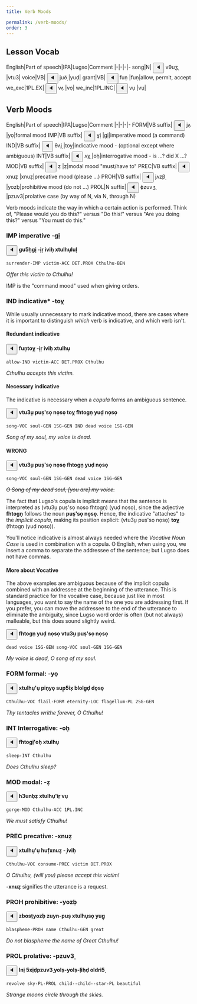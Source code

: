 ```yaml
---
title: Verb Moods

permalink: /verb-moods/
order: 3
---
```


## Lesson Vocab

English|Part of speech|IPA|Lugso|Comment
|-|-|-|-
song|N|<span class='spoken '> <button class='speak' type='button' data-ipa='vθuʒ̣'>🔈</button> <span class='ipa'>vθuʒ̣</span> </span>|vtu3̣|
voice|VB|<span class='spoken '> <button class='speak' type='button' data-ipa='juð̣'>🔈</button> <span class='ipa'>juð̣</span> </span>|yuḍ|
grant|VB|<span class='spoken '> <button class='speak' type='button' data-ipa='fuṇ'>🔈</button> <span class='ipa'>fuṇ</span> </span>|fuṇ|allow, permit, accept
we_exc|1PL.EX|<span class='spoken '> <button class='speak' type='button' data-ipa='vʌ̣'>🔈</button> <span class='ipa'>vʌ̣</span> </span>|vọ|
we_inc|1PL.INC|<span class='spoken '> <button class='speak' type='button' data-ipa='vụ'>🔈</button> <span class='ipa'>vụ</span> </span>|vụ|

## Verb Moods

English|Part of speech|IPA|Lugso|Comment
|-|-|-|-
FORM|VB suffix|<span class='spoken '> <button class='speak' type='button' data-ipa='jʌ̣'>🔈</button> <span class='ipa'>jʌ̣</span> </span>|yọ|formal mood
IMP|VB suffix|<span class='spoken '> <button class='speak' type='button' data-ipa='ɣị'>🔈</button> <span class='ipa'>ɣị</span> </span>|gị|imperative mood (a command)
IND|VB suffix|<span class='spoken '> <button class='speak' type='button' data-ipa='θʌj̣'>🔈</button> <span class='ipa'>θʌj̣</span> </span>|toỵ|indicative mood - (optional except where ambiguous)
INT|VB suffix|<span class='spoken '> <button class='speak' type='button' data-ipa='ʌχ̣'>🔈</button> <span class='ipa'>ʌχ̣</span> </span>|oḥ|interrogative mood  - is ...? did X ...?
MOD|VB suffix|<span class='spoken '> <button class='speak' type='button' data-ipa='ẓ'>🔈</button> <span class='ipa'>ẓ</span> </span>|ẓ|modal mood "must/have to"
PREC|VB suffix|<span class='spoken '> <button class='speak' type='button' data-ipa='xnuẓ'>🔈</button> <span class='ipa'>xnuẓ</span> </span>|xnuẓ|precative mood (please ...)
PROH|VB suffix|<span class='spoken '> <button class='speak' type='button' data-ipa='jʌzβ̣'>🔈</button> <span class='ipa'>jʌzβ̣</span> </span>|yozḅ|prohibitive mood (do not ...)
PROL|N suffix|<span class='spoken '> <button class='speak' type='button' data-ipa='ɸzuvʒ̣'>🔈</button> <span class='ipa'>ɸzuvʒ̣</span> </span>|pzuv3̣|prolative case (by way of N, via N, through N)

Verb moods indicate the way in which a certain action is performed. Think of, "Please would you do this?" versus "Do this!" versus "Are you doing this?" versus "You must do this."

### IMP imperative -gị

<span class='spoken btnOnly'> <button class='speak' type='button' data-ipa='ɣuʃχ̣ɣị -̣iɻ̣ iviχ̣ xθuɮχụɮuɮ̣'>🔈</button>  </span> <strong>gu5ḥgị -̣iṛ iviḥ xtulhụluḷ</strong>

`surrender-IMP victim-ACC DET.PROX Cthulhu-BEN`

_Offer this victim to Cthulhu!_

IMP is the "command mood" used when giving orders.

### IND indicative* -toỵ

While usually unnecessary to mark indicative mood, there are cases where it is important to distinguish _which_ verb is indicative, and which verb isn't.

#### Redundant indicative

<span class='spoken btnOnly'> <button class='speak' type='button' data-ipa='fuṇθəj̣ -̣iɻ̣ iviχ̣ xθuɮχụ'>🔈</button>  </span> <strong>fuṇtoỵ -̣iṛ iviḥ xtulhụ</strong>

`allow-IND victim-ACC DET.PROX Cthulhu`

_Cthulhu accepts this victim._

#### Necessary indicative

The indicative is necessary when a _copula_ forms an ambiguous sentence.

<span class='spoken btnOnly'> <button class='speak' type='button' data-ipa='vθuʒ̣ụ ɸuṣʔsə̣ nʌ̣sə̣ θʌj̣ fχθʌɣṇ juð̣ nʌ̣sə̣'>🔈</button>  </span> <strong>vtu3̣ụ puṣ'sọ nọsọ toỵ fhtogṇ yuḍ nọsọ</strong>

`song-VOC soul-GEN 1SG-GEN IND dead voice 1SG-GEN`

_Song of my soul, my voice is dead._

#### WRONG

<span class='spoken btnOnly'> <button class='speak' type='button' data-ipa='vθuʒ̣ụ ɸuṣʔsə̣ nʌ̣sə̣ fχθʌɣṇ juð̣ nʌ̣sə̣'>🔈</button>  </span> <strong>vtu3̣ụ puṣ'sọ nọsọ fhtogṇ yuḍ nọsọ</strong>

`song-VOC soul-GEN 1SG-GEN dead voice 1SG-GEN`

~~_O Song of my dead soul, [you are] my voice._~~

The fact that Lugso's copula is implicit means that the sentence is interpreted as (vtu3̣ụ puṣ'sọ nọsọ fhtogṇ) (yuḍ nọsọ), since the adjective **fhtogṇ** follows the noun **puṣ'sọ nọsọ**. Hence, the indicative "attaches" to the _implicit copula_, making its position explicit: (vtu3̣ụ puṣ'sọ nọsọ) **toỵ** (fhtogṇ (yuḍ nọsọ)).

You'll notice indicative is almost always needed where the _Vocative Noun Case_ is used in combination with a copula. O English, when using you, we insert a comma to separate the addressee of the sentence; but Lugso does not have commas.

#### More about Vocative

The above examples are ambiguous because of the implicit copula combined with an addressee at the beginning of the utterance. This is standard practice for the vocative case, because just like in most languages, you want to say the name of the one you are addressing first. If you prefer, you can move the addressee to the end of the utterance to eliminate the ambiguity, since Lugso word order is often (but not always) malleable, but this does sound slightly weird.

<span class='spoken btnOnly'> <button class='speak' type='button' data-ipa='fχθʌɣṇ juð̣ nʌ̣sə̣ vθuʒ̣ụ ɸuṣʔsə̣ nʌ̣sə̣'>🔈</button>  </span> <strong>fhtogṇ yuḍ nọsọ vtu3̣ụ puṣ'sọ nọsọ</strong>

`dead voice 1SG-GEN song-VOC soul-GEN 1SG-GEN`

_My voice is dead, O song of my soul._

### FORM formal: -yọ

<span class='spoken btnOnly'> <button class='speak' type='button' data-ipa='xθuɮχụʔụ ɸiṇjə̣ suɸ̣ʃix̣ βɮʌɮɣ̣ð̣ ðʌ̣sə̣'>🔈</button>  </span> <strong>xtulhụ'ụ piṇyọ sup̣5ix̣ blolg̣ḍ dọsọ</strong>

`Cthulhu-VOC flail-FORM eternity-LOC flagellum-PL 2SG-GEN`

_Thy tentacles writhe forever, O Cthulhu!_

### INT Interrogative: -oḥ

<span class='spoken btnOnly'> <button class='speak' type='button' data-ipa='fχθʌɣịʔəχ̣ xθuɮχụ'>🔈</button>  </span> <strong>fhtogị'oḥ xtulhụ</strong>

`sleep-INT Cthulhu`

_Does Cthulhu sleep?_

### MOD modal: -ẓ

<span class='spoken btnOnly'> <button class='speak' type='button' data-ipa='χʒunβ̣ẓ xθuɮχụʔiɻ̣ vụ'>🔈</button>  </span> <strong>h3unḅẓ xtulhụ'iṛ vụ</strong>

`gorge-MOD Cthulhu-ACC 1PL.INC`

_We must satisfy Cthulhu!_

### PREC precative: -xnuẓ

<span class='spoken btnOnly'> <button class='speak' type='button' data-ipa='xθuɮχụʔụ χuf̣xnuẓ -̣ iviχ̣'>🔈</button>  </span> <strong>xtulhụ'ụ huf̣xnuẓ -̣ iviḥ</strong>

`Cthulhu-VOC consume-PREC victim DET.PROX`

_O Cthulhu, (will you) please accept this victim!_

**-xnuẓ** signifies the utterance is a request.

### PROH prohibitive: -yozḅ

<span class='spoken btnOnly'> <button class='speak' type='button' data-ipa='zβʌsθ̣jəzβ̣ zujn-ɸuṣ xθuɮχụsə̣ juɣ̣'>🔈</button>  </span> <strong>zbosṭyozḅ zuyn-puṣ xtulhụsọ yug̣</strong>

`blaspheme-PROH name Cthulhu-GEN great`

_Do not blaspheme the name of Great Cthulhu!_

### PROL prolative: -pzuv3̣

<span class='spoken btnOnly'> <button class='speak' type='button' data-ipa='ɮnị ʃxịð̣ɸzuvʒ̣ jʌɮṣ-̣jəɮṣ-̣ɮiχ̣ð̣ ʌɮðɻiʃ̣'>🔈</button>  </span> <strong>lnị 5xịḍpzuv3̣ yolṣ-̣yolṣ-̣liḥḍ oldri5̣</strong>

`revolve sky-PL-PROL child--child--star-PL beautiful`

_Strange moons circle through the skies._
